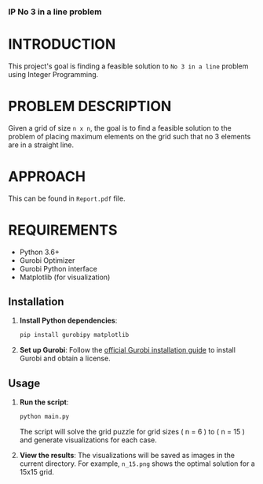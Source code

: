 ### IP No 3 in a line problem

# INTRODUCTION

This project's goal is finding a feasible solution to `No 3 in a line` problem using Integer Programming. 

# PROBLEM DESCRIPTION

Given a grid of size `n x n`, the goal is to find a feasible solution to the problem of placing maximum elements on the grid such that no 3 elements are in a straight line.

# APPROACH

This can be found in `Report.pdf` file.

# REQUIREMENTS

- Python 3.6+
- Gurobi Optimizer
- Gurobi Python interface
- Matplotlib (for visualization)

## Installation

1. **Install Python dependencies**:
   ```bash
   pip install gurobipy matplotlib
   ```

2. **Set up Gurobi**:
   Follow the [official Gurobi installation guide](https://www.gurobi.com/documentation/9.1/quickstart_linux/software_installation_guid.html) to install Gurobi and obtain a license.

## Usage

1. **Run the script**:
   ```bash
   python main.py
   ```

   The script will solve the grid puzzle for grid sizes \( n = 6 \) to \( n = 15 \) and generate visualizations for each case.

2. **View the results**:
   The visualizations will be saved as images in the current directory. For example, `n_15.png` shows the optimal solution for a 15x15 grid.